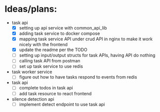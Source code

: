 # Ideas/plans:

- task api
  - [x] setting up api service with common_api_lib
  - [x] adding task service to docker compose
  - [x] mapping task service API under crud API in nginx to make it work nicely with the frontend
  - [x] update the readme per the TODO
  - [ ] setting up input/output structs for task APIs, having API do nothing
  - [ ] calling task API from postman
  - [ ] set up task service to use redis
- task worker service
  - [ ] figure out how to have tasks respond to events from redis
- task api
  - [ ] complete todos in task api
  - [ ] add task resource to react frontend
- silence detection api
  - [ ] implement detect endpoint to use task api
